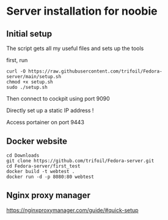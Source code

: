 # Server installation for noobie

## Initial setup

The script gets all my useful files and sets up the tools

first, run 

```
curl -O https://raw.githubusercontent.com/trifoil/Fedora-server/main/setup.sh
chmod +x setup.sh
sudo ./setup.sh
```

Then connect to cockpit using port 9090

Directly set up a static IP address !

Access portainer on port 9443



## Docker website

```
cd Downloads
git clone https://github.com/trifoil/Fedora-server.git
cd Fedora-server/first_test
docker build -t webtest .
docker run -d -p 8080:80 webtest
```

## Nginx proxy manager

https://nginxproxymanager.com/guide/#quick-setup